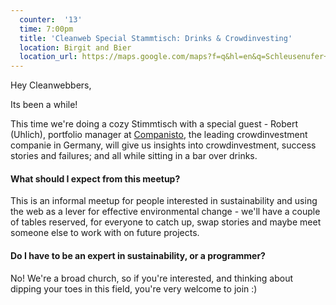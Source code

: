 ```yaml
---
  counter:  '13'
  time: 7:00pm
  title: 'Cleanweb Special Stammtisch: Drinks & Crowdinvesting'
  location: Birgit and Bier
  location_url: https://maps.google.com/maps?f=q&hl=en&q=Schleusenufer+3%2C+Berlin%2C+de
---
```


Hey Cleanwebbers,

Its been a while!  

This time we're doing a cozy Stimmtisch with a special guest - Robert (Uhlich), portfolio manager at [Companisto](https://www.companisto.com), the leading crowdinvestment companie in Germany, will give us insights into crowdinvestment, success stories and failures; and all while sitting in a bar over drinks.  

#### What should I expect from this meetup?

This is an informal meetup for people interested in sustainability and using the web as a lever for effective environmental change - we'll have a couple of tables reserved, for everyone to catch up, swap stories and maybe meet someone else to work with on future projects.

#### Do I have to be an expert in sustainability, or a programmer?

No! We're a broad church, so if you're interested, and thinking about dipping your toes in this field, you're very welcome to join :)
